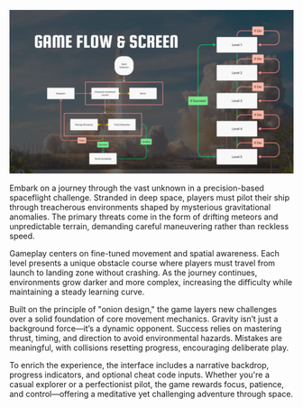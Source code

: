 ![Game Flow](./Game%20Preview/Gameflow.png)

Embark on a journey through the vast unknown in a precision-based spaceflight challenge. Stranded in deep space, players must pilot their ship through treacherous environments shaped by mysterious gravitational anomalies. The primary threats come in the form of drifting meteors and unpredictable terrain, demanding careful maneuvering rather than reckless speed.

Gameplay centers on fine-tuned movement and spatial awareness. Each level presents a unique obstacle course where players must travel from launch to landing zone without crashing. As the journey continues, environments grow darker and more complex, increasing the difficulty while maintaining a steady learning curve.

Built on the principle of "onion design," the game layers new challenges over a solid foundation of core movement mechanics. Gravity isn’t just a background force—it’s a dynamic opponent. Success relies on mastering thrust, timing, and direction to avoid environmental hazards. Mistakes are meaningful, with collisions resetting progress, encouraging deliberate play.

To enrich the experience, the interface includes a narrative backdrop, progress indicators, and optional cheat code inputs. Whether you're a casual explorer or a perfectionist pilot, the game rewards focus, patience, and control—offering a meditative yet challenging adventure through space.
